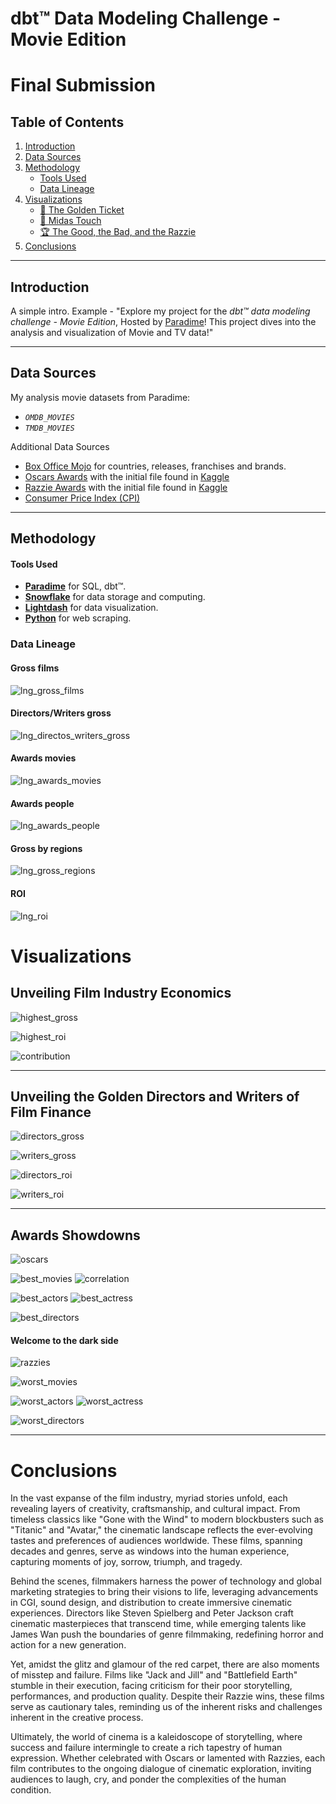 # dbt™ Data Modeling Challenge - Movie Edition

# Final Submission 

## Table of Contents
1. [Introduction](#introduction)
2. [Data Sources](#data-sources)
3. [Methodology](#methodology)
   - [Tools Used](#tools-used)
   - [Data Lineage](#data-lineage)
4. [Visualizations](#visualizations)
   - [🎫 The Golden Ticket](#unveiling-film-industry-economics)
   - [🌟 Midas Touch](#unveiling-the-golden-directors-and-writers-of-film-finance)
   - [🏆 The Good, the Bad, and the Razzie](#awards-showdowns)
5. [Conclusions](#conclusions)

---

## Introduction
A simple intro. Example - "Explore my project for the _dbt™ data modeling challenge - Movie Edition_, Hosted by [Paradime](https://www.paradime.io/)! This project dives into the analysis and visualization of Movie and TV data!"

---

## Data Sources
My analysis movie datasets from Paradime:

- *`OMDB_MOVIES`*
- *`TMDB_MOVIES`*

Additional Data Sources

- [Box Office Mojo](https://www.boxofficemojo.com/) for countries, releases, franchises and brands.
- [Oscars Awards](https://awardsdatabase.oscars.org) with the initial file found in [Kaggle](https://www.kaggle.com/datasets/unanimad/the-oscar-award/data)
- [Razzie Awards](https://www.imdb.com/event/ev0000558/overview/?ref_=ev_sa_1) with the initial file found in [Kaggle](https://www.kaggle.com/datasets/martj42/golden-raspberry-awards)
- [Consumer Price Index (CPI)](https://data.bls.gov/timeseries/CUUR0000SA0)

---

## Methodology
#### Tools Used
- **[Paradime](https://www.paradime.io/)** for SQL, dbt™.
- **[Snowflake](https://www.snowflake.com/)** for data storage and computing.
- **[Lightdash](https://www.lightdash.com/)** for data visualization.
- **[Python](https://www.python.org)** for web scraping.

### Data Lineage

#### Gross films

![lng_gross_films](https://github.com/paradime-io/paradime-dbt-movie-challenge/blob/movie-santiago-orozco-prediktia-com/snapshots/lineage/lng_grossing_film.png?raw=true)

#### Directors/Writers gross

![lng_directos_writers_gross](https://github.com/paradime-io/paradime-dbt-movie-challenge/blob/movie-santiago-orozco-prediktia-com/snapshots/lineage/lng_midas_touch_gross.png?raw=true)

#### Awards movies

![lng_awards_movies](https://github.com/paradime-io/paradime-dbt-movie-challenge/blob/movie-santiago-orozco-prediktia-com/snapshots/lineage/lng_awared_movie.png?raw=true)

#### Awards people

![lng_awards_people](https://github.com/paradime-io/paradime-dbt-movie-challenge/blob/movie-santiago-orozco-prediktia-com/snapshots/lineage/lng_awared_people.png?raw=true)

#### Gross by regions

![lng_gross_regions](https://github.com/paradime-io/paradime-dbt-movie-challenge/blob/movie-santiago-orozco-prediktia-com/snapshots/lineage/lng_Gross%20by%20regions.png?raw=true)

#### ROI

![lng_roi](https://github.com/paradime-io/paradime-dbt-movie-challenge/blob/movie-santiago-orozco-prediktia-com/snapshots/lineage/lng_ROI.png?raw=true)

# Visualizations

## Unveiling Film Industry Economics

![highest_gross](https://github.com/paradime-io/paradime-dbt-movie-challenge/blob/movie-santiago-orozco-prediktia-com/snapshots/golden_ticket/highest_worldwide_gross.png?raw=true)

![highest_roi](https://github.com/paradime-io/paradime-dbt-movie-challenge/blob/movie-santiago-orozco-prediktia-com/snapshots/golden_ticket/highest_roi.png?raw=true)

![contribution](https://github.com/paradime-io/paradime-dbt-movie-challenge/blob/movie-santiago-orozco-prediktia-com/snapshots/golden_ticket/contribution_of_each_region.png?raw=true)

---

## Unveiling the Golden Directors and Writers of Film Finance

![directors_gross](https://github.com/paradime-io/paradime-dbt-movie-challenge/blob/movie-santiago-orozco-prediktia-com/snapshots/midas_touch/directors_median_gross.png?raw=true)

![writers_gross](https://github.com/paradime-io/paradime-dbt-movie-challenge/blob/movie-santiago-orozco-prediktia-com/snapshots/midas_touch/writers_median_gross.png?raw=true)

![directors_roi](https://github.com/paradime-io/paradime-dbt-movie-challenge/blob/movie-santiago-orozco-prediktia-com/snapshots/midas_touch/directors_median_roi.png?raw=true)

![writers_roi](https://github.com/paradime-io/paradime-dbt-movie-challenge/blob/movie-santiago-orozco-prediktia-com/snapshots/midas_touch/writers_median_roi.png?raw=true)

---

## Awards Showdowns

![oscars](https://github.com/paradime-io/paradime-dbt-movie-challenge/blob/movie-santiago-orozco-prediktia-com/snapshots/awards_showdowns/why_oscars.png?raw=true)

![best_movies](https://github.com/paradime-io/paradime-dbt-movie-challenge/blob/movie-santiago-orozco-prediktia-com/snapshots/awards_showdowns/best_films.png?raw=true)
![correlation](https://github.com/paradime-io/paradime-dbt-movie-challenge/blob/movie-santiago-orozco-prediktia-com/snapshots/awards_showdowns/correlation.png?raw=true)

![best_actors](https://github.com/paradime-io/paradime-dbt-movie-challenge/blob/movie-santiago-orozco-prediktia-com/snapshots/awards_showdowns/best_actors.png?raw=true)
![best_actress](https://github.com/paradime-io/paradime-dbt-movie-challenge/blob/movie-santiago-orozco-prediktia-com/snapshots/awards_showdowns/best_actress.png?raw=true)

![best_directors](https://github.com/paradime-io/paradime-dbt-movie-challenge/blob/movie-santiago-orozco-prediktia-com/snapshots/awards_showdowns/best_director.png?raw=true)

#### Welcome to the dark side

![razzies](https://github.com/paradime-io/paradime-dbt-movie-challenge/blob/movie-santiago-orozco-prediktia-com/snapshots/awards_showdowns/why_razzies.png?raw=true)

![worst_movies](https://github.com/paradime-io/paradime-dbt-movie-challenge/blob/movie-santiago-orozco-prediktia-com/snapshots/awards_showdowns/worst_films.png?raw=true)

![worst_actors](https://github.com/paradime-io/paradime-dbt-movie-challenge/blob/movie-santiago-orozco-prediktia-com/snapshots/awards_showdowns/worst_actors.png?raw=true)
![worst_actress](https://github.com/paradime-io/paradime-dbt-movie-challenge/blob/movie-santiago-orozco-prediktia-com/snapshots/awards_showdowns/worst_actress.png?raw=true)

![worst_directors](https://github.com/paradime-io/paradime-dbt-movie-challenge/blob/movie-santiago-orozco-prediktia-com/snapshots/awards_showdowns/worst_director.png?raw=true)

---

# Conclusions
In the vast expanse of the film industry, myriad stories unfold, each revealing layers of creativity, craftsmanship, and cultural impact. From timeless classics like "Gone with the Wind" to modern blockbusters such as "Titanic" and "Avatar," the cinematic landscape reflects the ever-evolving tastes and preferences of audiences worldwide. These films, spanning decades and genres, serve as windows into the human experience, capturing moments of joy, sorrow, triumph, and tragedy.

Behind the scenes, filmmakers harness the power of technology and global marketing strategies to bring their visions to life, leveraging advancements in CGI, sound design, and distribution to create immersive cinematic experiences. Directors like Steven Spielberg and Peter Jackson craft cinematic masterpieces that transcend time, while emerging talents like James Wan push the boundaries of genre filmmaking, redefining horror and action for a new generation.

Yet, amidst the glitz and glamour of the red carpet, there are also moments of misstep and failure. Films like "Jack and Jill" and "Battlefield Earth" stumble in their execution, facing criticism for their poor storytelling, performances, and production quality. Despite their Razzie wins, these films serve as cautionary tales, reminding us of the inherent risks and challenges inherent in the creative process.

Ultimately, the world of cinema is a kaleidoscope of storytelling, where success and failure intermingle to create a rich tapestry of human expression. Whether celebrated with Oscars or lamented with Razzies, each film contributes to the ongoing dialogue of cinematic exploration, inviting audiences to laugh, cry, and ponder the complexities of the human condition.